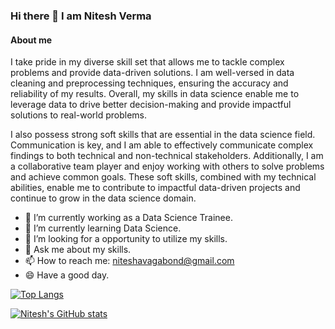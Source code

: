 ### Hi there 👋 I am Nitesh Verma


#### About me

I take pride in my diverse skill set that allows me to tackle complex problems and provide data-driven solutions. I am well-versed in data cleaning and preprocessing techniques, ensuring the accuracy and reliability of my results. Overall, my skills in data science enable me to leverage data to drive better decision-making and provide impactful solutions to real-world problems.

  I also possess strong soft skills that are essential in the data science field. Communication is key, and I am able to effectively communicate complex findings to both technical and non-technical stakeholders. Additionally, I am a collaborative team player and enjoy working with others to solve problems and achieve common goals. These soft skills, combined with my technical abilities, enable me to contribute to impactful data-driven projects and continue to grow in the data science domain.




- 🔭 I’m currently working as a Data Science Trainee.
- 🌱 I’m currently learning Data Science.
- 🤔 I’m looking for a opportunity to utilize my skills.
- 💬 Ask me about my skills.
- 📫 How to reach me: niteshavagabond@gmail.com
- 😄 Have a good day.

[![Top Langs](https://github-readme-stats.vercel.app/api/top-langs/?username=niteshavagabond&layout=compact)](https://github.com/niteshavagabond/github-readme-stats)

[![Nitesh's GitHub stats](https://github-readme-stats.vercel.app/api?username=niteshavagabond)](https://github.com/niteshavagabond/github-readme-stats)

